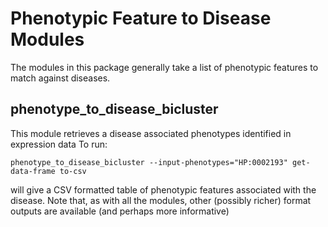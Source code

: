 # Phenotypic Feature to Disease Modules

The modules in this package generally take a list of phenotypic features to match against diseases.

## phenotype_to_disease_bicluster

This module retrieves a disease associated phenotypes identified in expression data To run:

```
phenotype_to_disease_bicluster --input-phenotypes="HP:0002193" get-data-frame to-csv
```

will give a CSV formatted table of phenotypic features associated with the disease. Note that, as with all the modules, other (possibly richer) format outputs are available (and perhaps more informative)
